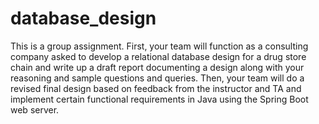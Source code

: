 # database_design

This is a group assignment. First, your team will function as a consulting company asked to develop a relational database design for a drug store chain and write up a draft report documenting a design along with your reasoning and sample questions and queries. Then, your team will do a revised final design based on feedback from the instructor and TA and implement certain functional requirements in Java using the Spring Boot web server.
